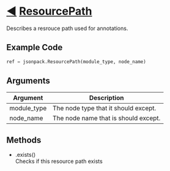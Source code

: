 # [◀](./README) [ResourcePath](/jsonpack/util.py)

Describes a resrouce path used for annotations.

## Example Code
```py
ref = jsonpack.ResourcePath(module_type, node_name)
```

## Arguments

| Argument | Description |
|--|--|
|module_type|The node type that it should except.|
|node_name|The node name that is should except.|

## Methods

- .exists()<br>Checks if this resource path exists

